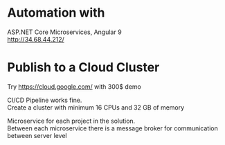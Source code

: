 # Automation with  
ASP.NET Core Microservices, Angular 9  
http://34.68.44.212/

# Publish to a Cloud Cluster
Try https://cloud.google.com/ with 300$ demo 

CI/CD Pipeline works fine.  
Create a cluster with minimum 16 CPUs and 32 GB of memory 

Microservice for each project in the solution.  
Between each microservice there is a message broker for communication between server level 




